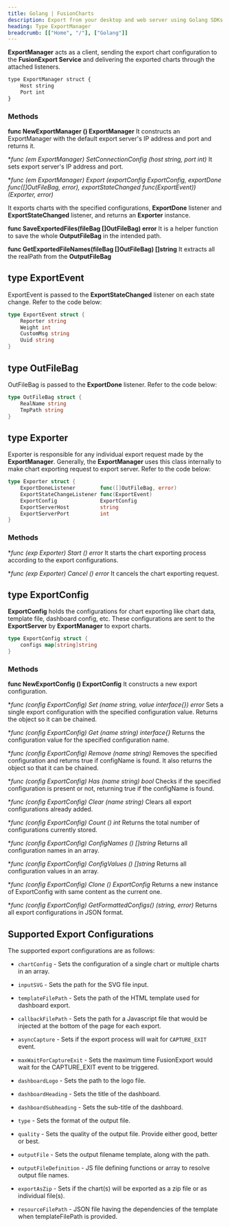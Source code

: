 ```yaml
---
title: Golang | FusionCharts
description: Export from your desktop and web server using Golang SDKs. A complete list of API reference.
heading: Type ExportManager
breadcrumb: [["Home", "/"], ["Golang"]]
---
```


**ExportManager** acts as a client, sending the export chart configuration to the **FusionExport Service** and delivering the exported charts through the attached listeners.

```javascript
type ExportManager struct {
    Host string
    Port int
}
```

### Methods

**func NewExportManager () ExportManager**
It constructs an ExportManager with the default export server's IP address and port and returns it.

**func (em *ExportManager) SetConnectionConfig (host string, port int)**
It sets export server's IP address and port.

**func (em *ExportManager) Export (exportConfig ExportConfig, exportDone func([]OutFileBag, error), exportStateChanged func(ExportEvent)) (Exporter, error)**

It exports charts with the specified configurations, **ExportDone** listener and **ExportStateChanged** listener, and returns an **Exporter** instance.

**func SaveExportedFiles(fileBag []OutFileBag) error**
It is a helper function to save the whole **OutputFileBag** in the intended path.

**func GetExportedFileNames(fileBag []OutFileBag) []string**
It extracts all the realPath from the **OutputFileBag**


## type ExportEvent

ExportEvent is passed to the **ExportStateChanged** listener on each state change. Refer to the code below:

```go
type ExportEvent struct {
    Reporter string 
    Weight int 
    CustomMsg string 
    Uuid string 
}
```

## type OutFileBag

OutFileBag is passed to the **ExportDone** listener. Refer to the code below:

```go
type OutFileBag struct {
    RealName string 
    TmpPath string 
}
```

## type Exporter

Exporter is responsible for any individual export request made by the **ExportManager**. Generally, the **ExportManager** uses this class internally to make chart exporting request to export server. Refer to the code below:

```go
type Exporter struct {
    ExportDoneListener        func([]OutFileBag, error)
    ExportStateChangeListener func(ExportEvent)
    ExportConfig              ExportConfig
    ExportServerHost          string
    ExportServerPort          int
}
```

### Methods

**func (exp *Exporter) Start () error**
It starts the chart exporting process according to the export configurations.

**func (exp *Exporter) Cancel () error**
It cancels the chart exporting request.

## type ExportConfig

**ExportConfig** holds the configurations for chart exporting like chart data, template file, dashboard config, etc. These configurations are sent to the **ExportServer** by **ExportManager** to export charts.

```go
type ExportConfig struct {
    configs map[string]string
}
```

### Methods

**func NewExportConfig () ExportConfig**
It constructs a new export configuration.

**func (config *ExportConfig) Set (name string, value interface{}) error**
Sets a single export configuration with the specified configuration value.
Returns the object so it can be chained.


**func (config *ExportConfig) Get (name string) interface{}**
Returns the configuration value for the specified configuration name.

**func (config *ExportConfig) Remove (name string)**
Removes the specified configuration and returns true if configName is found. It also returns the object so that it can be chained.

**func (config *ExportConfig) Has (name string) bool**
Checks if the specified configuration is present or not, returning true if the configName is found.

**func (config *ExportConfig) Clear (name string)**
Clears all export configurations already added.

**func (config *ExportConfig) Count () int**
Returns the total number of configurations currently stored.

**func (config *ExportConfig) ConfigNames () []string**
Returns all configuration names in an array.

**func (config *ExportConfig) ConfigValues () []string**
Returns all configuration values in an array.

**func (config *ExportConfig) Clone () ExportConfig**
Returns a new instance of ExportConfig with same content as the current one.

**func (config *ExportConfig) GetFormattedConfigs() (string, error)**
Returns all export configurations in JSON format.

## Supported Export Configurations

The supported export configurations are as follows:

* `chartConfig` - Sets the configuration of a single chart or multiple charts in an array.

* `inputSVG` - Sets the path for the SVG file input.

* `templateFilePath` - Sets the path of the HTML template used for dashboard export.

* `callbackFilePath` - Sets the path for a Javascript file that would be injected at the bottom of the page for each export.

* `asyncCapture` - Sets if the export process will wait for `CAPTURE_EXIT` event.

* `maxWaitForCaptureExit` - Sets the maximum time FusionExport would wait for the CAPTURE_EXIT event to be triggered.

* `dashboardLogo` - Sets the path to the logo file.

* `dashboardHeading` - Sets the title of the dashboard.

* `dashboardSubheading` - Sets the sub-title of the dashboard.

* `type` - Sets the format of the output file.

* `quality` - Sets the quality of the output file. Provide either good, better or best.

* `outputFile` - Sets the output filename template, along with the path.

* `outputFileDefinition` - JS file defining functions or array to resolve output file names.

* `exportAsZip` - Sets if the chart(s) will be exported as a zip file or as individual file(s).

* `resourceFilePath` - JSON file having the dependencies of the template when templateFilePath is provided.